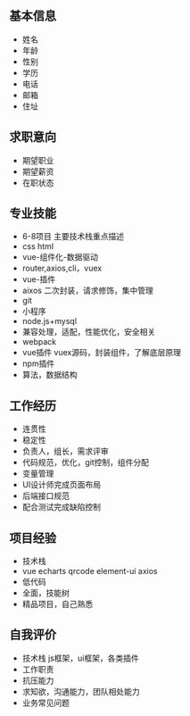 ## 基本信息
- 姓名
- 年龄
- 性别
- 学历
- 电话
- 邮箱
- 住址

## 求职意向
- 期望职业
- 期望薪资
- 在职状态

## 专业技能
- 6-8项目 主要技术栈重点描述
- css html
- vue-组件化-数据驱动
- router,axios,cli，vuex
- vue-插件
- aixos 二次封装，请求修饰，集中管理
- git
- 小程序
- node.js+mysql
- 兼容处理，适配，性能优化，安全相关
- webpack
- vue插件 vuex源码，封装组件，了解底层原理
- npm插件
- 算法，数据结构

## 工作经历
- 连贯性
- 稳定性
- 负责人，组长，需求评审
- 代码规范，优化，git控制，组件分配
- 变量管理
- UI设计师完成页面布局
- 后端接口规范
- 配合测试完成缺陷控制

## 项目经验
- 技术栈
- vue echarts qrcode element-ui axios
- 低代码
- 全面，技能树 
- 精品项目，自己熟悉

## 自我评价
- 技术栈 js框架，ui框架，各类插件
- 工作职责
- 抗压能力
- 求知欲，沟通能力，团队相处能力
- 业务常见问题


















